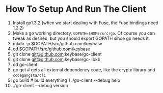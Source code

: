 
# How To Setup And Run The Client

1. Install go1.3.2 (when we start dealing with Fuse, the Fuse bindings need 1.3.2)
1. Make a go working directory, `GOPATH=$HOME/src/go`.  Of course you can tweak as desired, but you should export GOPATH since go needs it.
1. mkdir -p $GOPATH/src/github.com/keybase
1. cd $GOPATH/src/github.com/keybase
1. git clone git@github.com:keybase/go-client
1. git clone git@github.com:keybase/go-libkb
1. cd go-client
1. go get # gets all external dependency code, like the crypto library and `codegangsta/cli`
1. go build # build everything
1 ./go-client --debug help
1. ./go-client --debug version 

